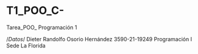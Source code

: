 # T1_POO_C-
Tarea_POO_ Programación 1

/*Datos*/
Dieter Randolfo Osorio Hernández
3590-21-19249
Programación I
Sede La Florida
